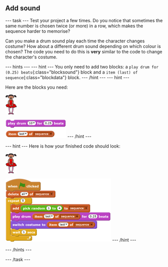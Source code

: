 ## Add sound

--- task ---
Test your project a few times. Do you notice that sometimes the same number is chosen twice (or more) in a row, which makes the sequence harder to memorise?

Can you make a drum sound play each time the character changes costume? How about a different drum sound depending on which colour is chosen? The code you need to do this is __very__ similar to the code to change the character's costume.

--- hints ---
--- hint ---
You only need to add two blocks: a `play drum for (0.25) beats`{:class="blocksound"} block and a `item (last) of sequence`{:class="blockdata"} block.
--- /hint ---
--- hint ---

Here are the blocks you need:

![ballerina](images/ballerina.png)

![blocks_1545215547_1447](images/blocks_1545215547_1447.png)
--- /hint ---

--- hint ---
Here is how your finished code should look:

![ballerina](images/ballerina.png)

![blocks_1545215548_2815726](images/blocks_1545215548_2815726.png)
--- /hint ---

--- /hints ---

--- /task ---
